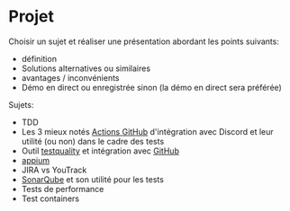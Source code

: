 # Projet

Choisir un sujet et réaliser une présentation abordant les points suivants:

-   définition
-   Solutions alternatives ou similaires
-   avantages / inconvénients
-   Démo en direct ou enregistrée sinon (la démo en direct sera préférée)

Sujets:

-   TDD
-   Les 3 mieux notés [Actions GitHub](https://github.com/marketplace?category=&query=discord+sort%3Apopularity-desc&type=actions&verification=) d'intégration avec Discord et leur utilité (ou non) dans le cadre des tests
-   Outil [testquality](https://www.testquality.com) et intégration avec [GitHub](https://www.testquality.com/github-test-management)
-   [appium](https://appium.io/)
-   JIRA vs YouTrack
-   [SonarQube](https://www.sonarsource.com/products/sonarqube/) et son utilité pour les tests
-   Tests de performance
-   Test containers
